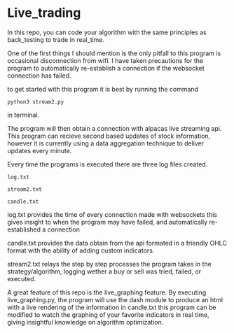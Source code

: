 # Live_trading

In this repo, you can code your algorithm with the same principles as back_testing to trade in real_time.

One of the first things I should mention is the only pitfall to this program is occasional disconnection from wifi. 
I have taken precautions for the program to automatically re-establish a connection if the websocket connection has failed.

to get started with this program it is best by running the command

    python3 stream2.py
    
in terminal. 


The program will then obtain a connection with alpacas live streaming api. This program can recieve second based updates of stock information, however it is currently using a data aggregation technique to deliver updates every minute.

Every time the programs is executed there are three log files created. 

    log.txt
    
    stream2.txt
    
    candle.txt
    
log.txt provides the time of every connection made with websockets this gives insight to when the program may have failed, and automatically re-established a connection

candle.txt provides the data obtain from the api formated in a friendly OHLC format with the ability of adding custom indicators.

stream2.txt relays the step by step processes the program takes in the strategy/algorithm, logging wether a buy or sell was tried, failed, or executed. 


A great feature of this repo is the live_graphing feature.
By executing live_graphing.py, the program will use the dash module to produce an html with a live rendering of the information in candle.txt
this program can be modified to watch the graphing of your favorite indicators in real time, giving insightful knowledge on algorithm optimization. 